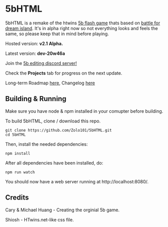 # 5bHTML

5bHTML is a remake of the htwins [5b flash game](http://bfdi.tv/5b/) thats based on [battle for dream island](https://www.youtube.com/user/jacknjellify). It's in alpha right now so not everything looks and feels the same, so please keep that in mind before playing.

Hosted version: **v2.1 Alpha.**

Latest version: **dev-20w46a**

Join the [5b editing discord server!](https://discord.gg/qtePFSH)

Check the **Projects** tab for progress on the next update.

Long-term Roadmap [here](docs/ROADMAP.md), Changelog [here](docs/CHANGELOG.md)

## Building & Running

Make sure you have node & npm installed in your comupter before building.

To build 5bHTML, clone / download this repo.

```
git clone https://github.com/Zolo101/5bHTML.git
cd 5bHTML
```

Then, install the needed dependencies:

`npm install`

After all dependencies have been installed, do:

`npm run watch`

You should now have a web server running at http://localhost:8080/.

## Credits

Cary & Michael Huang - Creating the orginial 5b game.

Shiosh - HTwins.net-like css file.